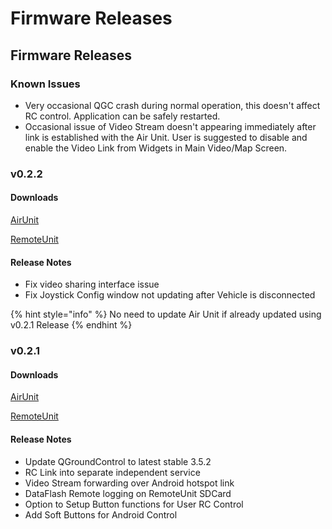 # Firmware Releases

## Firmware Releases

### Known Issues

* Very occasional QGC crash during normal operation, this doesn't affect RC control. Application can be safely restarted.
* Occasional issue of Video Stream doesn't appearing immediately after link is established with the Air Unit. User is suggested to disable and enable the Video Link from Widgets in Main Video/Map Screen.

### v0.2.2

#### Downloads

[AirUnit](http://firmware.cubepilot.org:81/herelink/AirUnit_FW_0_2_2.zip)

[RemoteUnit](http://firmware.cubepilot.org:81/herelink/RemoteUnit_FW_0_2_2.zip)

#### Release Notes

* Fix video sharing interface issue
* Fix Joystick Config window not updating after Vehicle is disconnected

{% hint style="info" %}
No need to update Air Unit if already updated using v0.2.1 Release
{% endhint %}

### v0.2.1

#### Downloads

[AirUnit](http://firmware.cubepilot.org:81/herelink/AirUnit_FW_0_2_1.tar.gz)

[RemoteUnit](http://firmware.cubepilot.org:81/herelink/RemoteUnit_FW_0_2_1.tar.gz)

#### Release Notes

* Update QGroundControl to latest stable 3.5.2
* RC Link into separate independent service
* Video Stream forwarding over Android hotspot link
* DataFlash Remote logging on RemoteUnit SDCard
* Option to Setup Button functions for User RC Control
* Add Soft Buttons for Android Control

